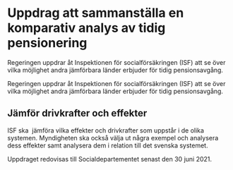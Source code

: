 # Uppdrag att sammanställa en komparativ analys av tidig pensionering

Regeringen uppdrar åt Inspektionen för socialförsäkringen (ISF) att se över vilka möjlighet andra jämförbara länder erbjuder för tidig pensionsavgång.

Regeringen uppdrar åt Inspektionen för socialförsäkringen (ISF) att se över vilka möjlighet andra jämförbara länder erbjuder för tidig pensionsavgång.

## Jämför drivkrafter och effekter

ISF ska  jämföra vilka effekter och drivkrafter som uppstår i de olika systemen. Myndigheten ska också välja ut några exempel och analysera dess effekter samt analysera dem i relation till det svenska systemet.

Uppdraget redovisas till Socialdepartementet senast den 30 juni 2021.
